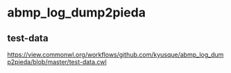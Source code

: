 # abmp_log_dump2pieda

## test-data

https://view.commonwl.org/workflows/github.com/kyusque/abmp_log_dump2pieda/blob/master/test-data.cwl
